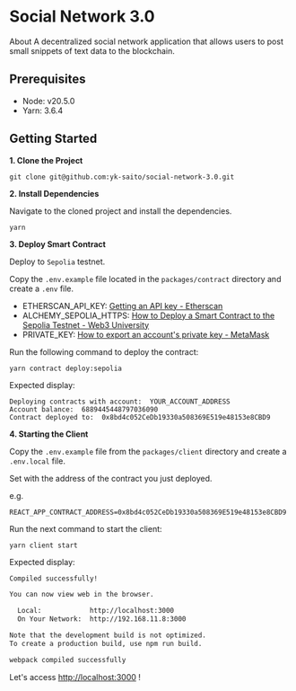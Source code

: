 # Social Network 3.0
About A decentralized social network application that allows users to post small snippets of text data to the blockchain.

## Prerequisites
- Node: v20.5.0
- Yarn: 3.6.4

## Getting Started

**1\. Clone the Project**

```
git clone git@github.com:yk-saito/social-network-3.0.git
```

**2\. Install Dependencies**

Navigate to the cloned project and install the dependencies.

```
yarn
```

**3\. Deploy Smart Contract**

Deploy to `Sepolia` testnet.

Copy the `.env.example` file located in the `packages/contract` directory and create a `.env` file.

- ETHERSCAN_API_KEY: [Getting an API key - Etherscan](https://docs.etherscan.io/getting-started/viewing-api-usage-statistics)
- ALCHEMY_SEPOLIA_HTTPS: [How to Deploy a Smart Contract to the Sepolia Testnet - Web3 University](https://www.web3.university/article/how-to-deploy-a-smart-contract-to-the-sepolia-testnet)
- PRIVATE_KEY: [How to export an account's private key - MetaMask](https://support.metamask.io/hc/en-us/articles/360015289632-How-to-export-an-account-s-private-key#:~:text=On%20the%20'Account%20details'%20page,to%20display%20your%20private%20key.)

Run the following command to deploy the contract:

```
yarn contract deploy:sepolia
```

Expected display:

```
Deploying contracts with account:  YOUR_ACCOUNT_ADDRESS
Account balance:  6889445448797036090
Contract deployed to:  0x8bd4c052CeDb19330a508369E519e48153e8CBD9
```

**4\. Starting the Client**

Copy the `.env.example` file from the `packages/client` directory and create a `.env.local` file.

Set with the address of the contract you just deployed.

e.g.

```
REACT_APP_CONTRACT_ADDRESS=0x8bd4c052CeDb19330a508369E519e48153e8CBD9
```

Run the next command to start the client:

```
yarn client start
```

Expected display:

```bash
Compiled successfully!

You can now view web in the browser.

  Local:            http://localhost:3000
  On Your Network:  http://192.168.11.8:3000

Note that the development build is not optimized.
To create a production build, use npm run build.

webpack compiled successfully
```

Let's access [http://localhost:3000](http://localhost:3000) !
